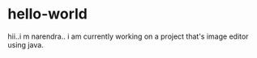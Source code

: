 # hello-world
hii..i m narendra.. i am currently working on a project that's image editor using java.
